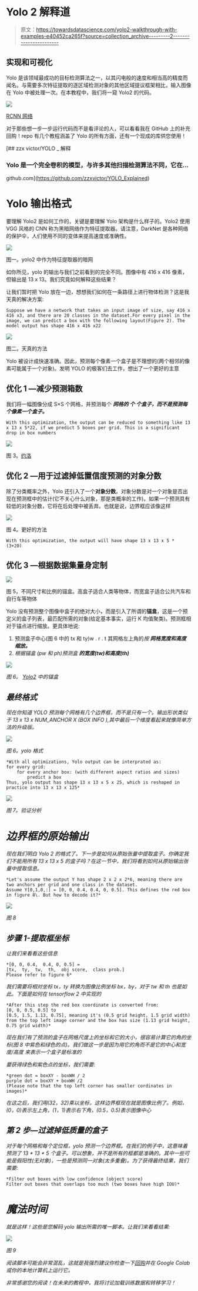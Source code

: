 # Yolo 2 解释道

> 原文：<https://towardsdatascience.com/yolo2-walkthrough-with-examples-e40452ca265f?source=collection_archive---------2----------------------->

## 实现和可视化

Yolo 是该领域最成功的目标检测算法之一，以其闪电般的速度和相当高的精度而闻名。与需要多次特征提取的逐区域检测对象的其他区域提议框架相比，输入图像在 Yolo 中被处理一次。在本教程中，我们将一窥 Yolo2 的代码。

![](img/75f71c8eebeeb14cade8bd59c95a9495.png)

[RCNN 网络](https://arxiv.org/pdf/1311.2524.pdf)

对于那些想一步一步运行代码而不是看评论的人，可以看看我在 GitHub 上的补充回购！repo 有几个教程涵盖了 Yolo 的所有方面，还有一个现成的库供您使用！

[](https://github.com/zzxvictor/YOLO_Explained) [## zzx victor/YOLO _ 解释

### Yolo 是一个完全卷积的模型，与许多其他扫描检测算法不同，它在…

github.com](https://github.com/zzxvictor/YOLO_Explained) 

# Yolo 输出格式

要理解 Yolo2 是如何工作的，关键是要理解 Yolo 架构是什么样子的。Yolo2 使用 VGG 风格的 CNN 称为黑暗网络作为特征提取器。请注意，DarkNet 是各种网络的保护伞，人们使用不同的变体来提高速度或准确性。

![](img/d627a9be6f8b46ea0cab85fb14e810ca.png)

图一。yolo2 中作为特征提取器的暗网

如你所见，yolo 的输出与我们之前看到的完全不同。图像中有 416 x 416 像素，但输出是 13 x 13。我们究竟如何解释这些结果？

让我们暂时把 Yolo 放在一边，想想我们如何在一条路径上进行物体检测？这是我天真的解决方案:

```
Suppose we have a network that takes an input image of size, say 416 x 416 x3, and there are 20 classes in the dataset.For every pixel in the image, we can predict a box with the following layout(Figure 2). The model output has shape 416 x 416 x22
```

![](img/f279df50ffaa693dce8f854290b5f222.png)

图二。天真的方法

Yolo 被设计成快速准确。因此，预测每个像素一个盒子是不理想的(两个相邻的像素可能属于一个对象)。发明 YOLO 的极客们去工作，想出了一个更好的主意

## 优化 1 —减少预测箱数

我们将一幅图像分成 S×S 个网格，并预测每个 ***网格的 ***个*** 个盒子，而不是预测每个像素一个盒子。***

```
With this optimization, the output can be reduced to something like 13 x 13 x 5*22, if we predict 5 boxes per grid. This is a significant drop in box numbers
```

![](img/7805ac4b963bd2d2e0c8104102d020d9.png)

图 3。[约洛](https://arxiv.org/pdf/1506.02640.pdf)

## 优化 2 —用于过滤掉低置信度预测的对象分数

除了分类概率之外，Yolo 还引入了一个**对象分数**。对象分数是对一个对象是否出现在预测框中的估计(它不关心什么对象，那是类概率的工作)。如果一个预测具有较低的对象分数，它将在后处理中被丢弃。也就是说，边界框应该像这样

![](img/bd0044642cb33979299762d9ea3fd992.png)

图 4。更好的方法

```
With this optimization, the output will have shape 13 x 13 x 5 * (3+20)
```

## 优化 3 —根据数据集量身定制

![](img/1265d7cae9d0d43841b9a1593346a3ba.png)

图 5，不同尺寸和比例的锚盒。高盒子适合人类等物体，而宽盒子适合公共汽车和自行车等物体

Yolo 没有预测整个图像中盒子的绝对大小，而是引入了所谓的**锚盒**，这是一个预定义的盒子列表，最匹配所需的对象(给定基本事实，运行 K 均值聚类)。预测框相对于锚点进行缩放。更具体地说:

1.  预测盒子中心(图 6 中的 tx 和 ty)w . r . t 其网格左上角的*按 ***网格宽度和高度缩放。****
2.  *根据锚盒 (pw 和 ph)预测盒 ***的宽度(tw)和高度(th)****

*![](img/b9aa926472a4e5663a7c247874d7f209.png)*

*图 6。 [Yolo2](https://arxiv.org/abs/1612.08242) 中的锚盒*

## *最终格式*

*现在你知道 YOLO 预测每个网格有几个边界框，而不是只有一个。输出形状类似于 13 x 13 x NUM_ANCHOR X (BOX INFO ),其中最后一个维度看起来就像简单方法的升级版。*

*![](img/41a5399dd84d783231a191984ab25327.png)*

*图 6。yolo 格式*

```
*With all optimizations, Yolo output can be interprated as:
for every grid:
    for every anchor box: (with different aspect ratios and sizes)
        predict a box
Thus, yolo output has shape 13 x 13 x 5 x 25, which is reshaped in practice into 13 x 13 x 125*
```

*![](img/5db25c7910d3a9713547e185278a644c.png)*

*图 7。验证分析*

# *边界框的原始输出*

*现在我们明白 Yolo 2 的格式了。下一步是如何从原始张量中提取盒子。你确定我们不能用所有 13 x 13 x 5 的盒子吗？在这一节中，我们将看到如何从原始输出张量中提取信息。*

```
*Let's assume the output Y has shape 2 x 2 x 2*6, meaning there are two anchors per grid and one class in the dataset. 
Assume Y[0,1,0,:] = [0, 0, 0.4, 0.4, 0, 0.5]. This defines the red box in figure 8\. But how to decode it?*
```

*![](img/0d99994d536c10b58e56a6c54f239ebe.png)*

*图 8*

## *步骤 1-提取框坐标*

*让我们来看看这些信息*

```
*[0, 0, 0.4,  0.4, 0, 0.5] = 
[tx,  ty,  tw,  th,  obj score,  class prob.]
Please refer to figure 6*
```

*我们需要将相对坐标 tx，ty 转换为图像比例坐标 bx，by，对于 tw 和 th 也是如此。下面是如何在 tensorflow 2 中实现的*

```
*After this step the red box coordinate is converted from:
[0, 0, 0.5, 0.5] to 
[0.5, 1.5, 1.13, 0.75], meaning it's (0.5 grid height, 1.5 grid width) from the top left image corner and the box has size (1.13 grid height, 0.75 grid width)*
```

*现在我们有了预测的盒子在网格尺度上的坐标和它的大小，很容易计算它的角的坐标(图 8 中紫色和绿色的点)。我们做这一步是因为用它的角而不是它的中心和宽度/高度 来表示一个盒子是标准的*

*要获得绿色和紫色点的坐标，我们需要:*

```
*green dot = boxXY - boxWH / 2
purple dot = boxXY + boxWH /2 
(Please note that the top left corner has smaller cordinates in images)*
```

*在这之后，我们用(32，32)乘以坐标，这样边界框现在就是图像比例了。例如，(0，0)表示左上角，(1，1)表示右下角，(0.5，0.5)表示图像中心*

## *第 2 步—过滤掉低质量的盒子*

*对于每个网格和每个定位框，yolo 预测一个边界框。在我们的例子中，这意味着预测了 13 * 13 * 5 个盒子。可以想象，并不是所有的框都是准确的。其中一些可能是假阳性(无对象)，一些是预测同一对象(太多重叠)。为了获得最终结果，我们需要:*

```
*Filter out boxes with low confidence (object score)
Filter out boxes that overlaps too much (two boxes have high IOU)*
```

# *魔法时间*

*就是这样！这些是您解码 yolo 输出所需的唯一脚本。让我们来看看结果:*

*![](img/eb19e1f4ab6b8f3fffa58dc9a4b38e4f.png)*

*图 9*

*阅读脚本可能会非常混乱，这就是我强烈建议你检查一下[回购](https://github.com/zzxvictor/YOLO_Explained)并在 Google Colab 或你的本地计算机上运行它。*

*非常感谢您的阅读！在未来的教程中，我将讨论加载训练数据和转移学习！*